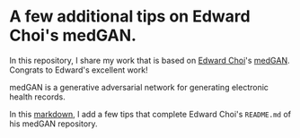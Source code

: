 A few additional tips on Edward Choi's medGAN.
=====================

In this repository, I share my work that is based on [Edward Choi](https://github.com/mp2893/)'s [medGAN](https://github.com/mp2893/medgan). Congrats to Edward's excellent work!

medGAN is a generative adversarial network for generating electronic health records.

In this [markdown](https://github.com/sylvaincom/medgan/blob/master/tips-for-medgan.md), I add a few tips that complete Edward Choi's `README.md` of his medGAN repository.
